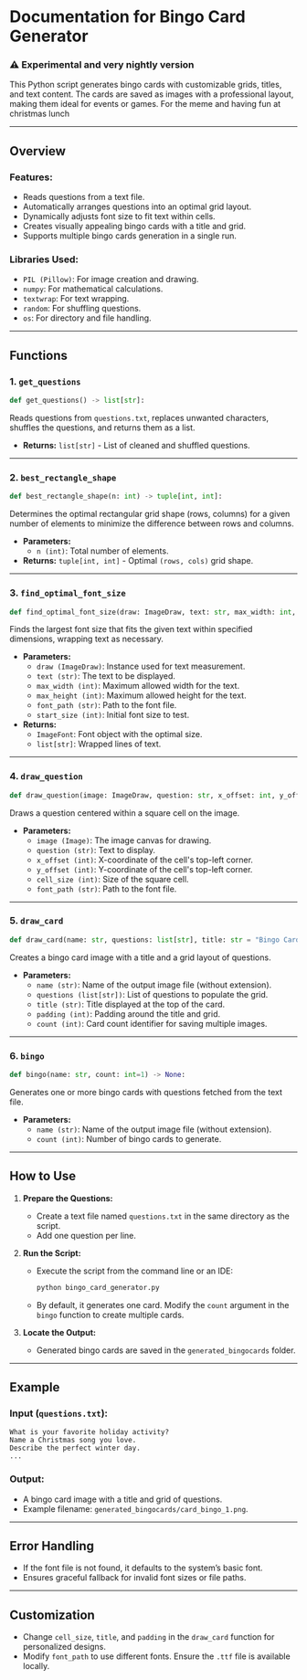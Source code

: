 # Documentation for Bingo Card Generator

### :warning: Experimental and very nightly version

This Python script generates bingo cards with customizable grids, titles, and text content. The cards are saved as images with a professional layout, making them ideal for events or games. For the meme and having fun at christmas lunch

---

## Overview

### Features:
- Reads questions from a text file.
- Automatically arranges questions into an optimal grid layout.
- Dynamically adjusts font size to fit text within cells.
- Creates visually appealing bingo cards with a title and grid.
- Supports multiple bingo cards generation in a single run.

### Libraries Used:
- `PIL (Pillow)`: For image creation and drawing.
- `numpy`: For mathematical calculations.
- `textwrap`: For text wrapping.
- `random`: For shuffling questions.
- `os`: For directory and file handling.

---

## Functions

### 1. **`get_questions`**
```python
def get_questions() -> list[str]:
```
Reads questions from `questions.txt`, replaces unwanted characters, shuffles the questions, and returns them as a list.

- **Returns:** `list[str]` - List of cleaned and shuffled questions.

---

### 2. **`best_rectangle_shape`**
```python
def best_rectangle_shape(n: int) -> tuple[int, int]:
```
Determines the optimal rectangular grid shape (rows, columns) for a given number of elements to minimize the difference between rows and columns.

- **Parameters:**
  - `n (int)`: Total number of elements.
- **Returns:** `tuple[int, int]` - Optimal `(rows, cols)` grid shape.

---

### 3. **`find_optimal_font_size`**
```python
def find_optimal_font_size(draw: ImageDraw, text: str, max_width: int, max_height: int, font_path: str ="arial.ttf", start_size: int=24) -> tuple[ImageFont, list[str]]:
```
Finds the largest font size that fits the given text within specified dimensions, wrapping text as necessary.

- **Parameters:**
  - `draw (ImageDraw)`: Instance used for text measurement.
  - `text (str)`: The text to be displayed.
  - `max_width (int)`: Maximum allowed width for the text.
  - `max_height (int)`: Maximum allowed height for the text.
  - `font_path (str)`: Path to the font file.
  - `start_size (int)`: Initial font size to test.
- **Returns:** 
  - `ImageFont`: Font object with the optimal size.
  - `list[str]`: Wrapped lines of text.

---

### 4. **`draw_question`**
```python
def draw_question(image: ImageDraw, question: str, x_offset: int, y_offset: int, cell_size: int, font_path: str="roboto.ttf") -> None:
```
Draws a question centered within a square cell on the image.

- **Parameters:**
  - `image (Image)`: The image canvas for drawing.
  - `question (str)`: Text to display.
  - `x_offset (int)`: X-coordinate of the cell's top-left corner.
  - `y_offset (int)`: Y-coordinate of the cell's top-left corner.
  - `cell_size (int)`: Size of the square cell.
  - `font_path (str)`: Path to the font file.

---

### 5. **`draw_card`**
```python
def draw_card(name: str, questions: list[str], title: str = "Bingo Card", padding: int = 20, count: int = 1) -> None:
```
Creates a bingo card image with a title and a grid layout of questions.

- **Parameters:**
  - `name (str)`: Name of the output image file (without extension).
  - `questions (list[str])`: List of questions to populate the grid.
  - `title (str)`: Title displayed at the top of the card.
  - `padding (int)`: Padding around the title and grid.
  - `count (int)`: Card count identifier for saving multiple images.

---

### 6. **`bingo`**
```python
def bingo(name: str, count: int=1) -> None:
```
Generates one or more bingo cards with questions fetched from the text file.

- **Parameters:**
  - `name (str)`: Name of the output image file (without extension).
  - `count (int)`: Number of bingo cards to generate.

---

## How to Use

1. **Prepare the Questions:**
   - Create a text file named `questions.txt` in the same directory as the script.
   - Add one question per line.

2. **Run the Script:**
   - Execute the script from the command line or an IDE:
     ```bash
     python bingo_card_generator.py
     ```
   - By default, it generates one card. Modify the `count` argument in the `bingo` function to create multiple cards.

3. **Locate the Output:**
   - Generated bingo cards are saved in the `generated_bingocards` folder.

---

## Example

### Input (`questions.txt`):
```text
What is your favorite holiday activity?
Name a Christmas song you love.
Describe the perfect winter day.
...
```

### Output:
- A bingo card image with a title and grid of questions.
- Example filename: `generated_bingocards/card_bingo_1.png`.

---

## Error Handling
- If the font file is not found, it defaults to the system’s basic font.
- Ensures graceful fallback for invalid font sizes or file paths.

---

## Customization
- Change `cell_size`, `title`, and `padding` in the `draw_card` function for personalized designs.
- Modify `font_path` to use different fonts. Ensure the `.ttf` file is available locally.



